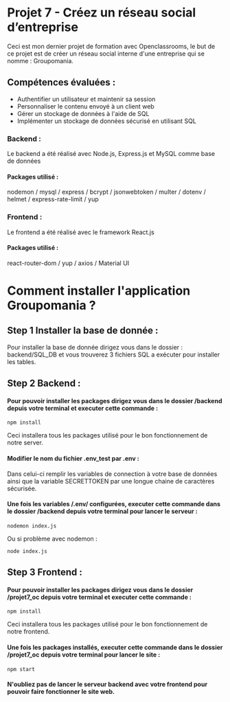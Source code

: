 # Projet 7 - Créez un réseau social d’entreprise

Ceci est mon dernier projet de formation avec Openclassrooms, le but de ce projet est de créer un réseau social interne d'une entreprise qui se nomme : Groupomania.

## Compétences évaluées :

- Authentifier un utilisateur et maintenir sa session
- Personnaliser le contenu envoyé à un client web
- Gérer un stockage de données à l'aide de SQL
- Implémenter un stockage de données sécurisé en utilisant SQL

### Backend :

Le backend a été réalisé avec Node.js, Express.js et MySQL comme base de données

#### Packages utilisé :

nodemon / mysql / express / bcrypt / jsonwebtoken / multer / dotenv / helmet / express-rate-limit / yup

### Frontend :

Le frontend a été réalisé avec le framework React.js

#### Packages utilisé :

react-router-dom / yup / axios / Material UI

# Comment installer l'application Groupomania ?

## Step 1 Installer la base de donnée :

Pour installer la base de donnée dirigez vous dans le dossier : backend/SQL_DB et vous trouverez 3 fichiers SQL a exécuter pour installer les tables.

## Step 2 Backend :

#### Pour pouvoir installer les packages dirigez vous dans le dossier /backend depuis votre terminal et executer cette commande :

```
npm install
```

Ceci installera tous les packages utilisé pour le bon fonctionnement de notre server.

#### Modifier le nom du fichier .env_test par .env :

Dans celui-ci remplir les variables de connection à votre base de données ainsi que la variable SECRETTOKEN par une longue chaine de caractères sécurisée.

#### Une fois les variables /.env/ configurées, executer cette commande dans le dossier /backend depuis votre terminal pour lancer le serveur :

```
nodemon index.js
```

Ou si problème avec nodemon :

```
node index.js
```

## Step 3 Frontend :

#### Pour pouvoir installer les packages dirigez vous dans le dossier /projet7_oc depuis votre terminal et executer cette commande :

```
npm install
```

Ceci installera tous les packages utilisé pour le bon fonctionnement de notre frontend.

#### Une fois les packages installés, executer cette commande dans le dossier /projet7_oc depuis votre terminal pour lancer le site :

```
npm start
```

#### N'oubliez pas de lancer le serveur backend avec votre frontend pour pouvoir faire fonctionner le site web.
